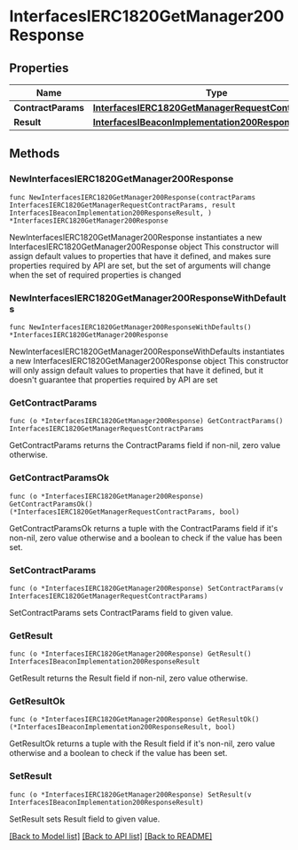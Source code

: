 # InterfacesIERC1820GetManager200Response

## Properties

Name | Type | Description | Notes
------------ | ------------- | ------------- | -------------
**ContractParams** | [**InterfacesIERC1820GetManagerRequestContractParams**](InterfacesIERC1820GetManagerRequestContractParams.md) |  | 
**Result** | [**InterfacesIBeaconImplementation200ResponseResult**](InterfacesIBeaconImplementation200ResponseResult.md) |  | 

## Methods

### NewInterfacesIERC1820GetManager200Response

`func NewInterfacesIERC1820GetManager200Response(contractParams InterfacesIERC1820GetManagerRequestContractParams, result InterfacesIBeaconImplementation200ResponseResult, ) *InterfacesIERC1820GetManager200Response`

NewInterfacesIERC1820GetManager200Response instantiates a new InterfacesIERC1820GetManager200Response object
This constructor will assign default values to properties that have it defined,
and makes sure properties required by API are set, but the set of arguments
will change when the set of required properties is changed

### NewInterfacesIERC1820GetManager200ResponseWithDefaults

`func NewInterfacesIERC1820GetManager200ResponseWithDefaults() *InterfacesIERC1820GetManager200Response`

NewInterfacesIERC1820GetManager200ResponseWithDefaults instantiates a new InterfacesIERC1820GetManager200Response object
This constructor will only assign default values to properties that have it defined,
but it doesn't guarantee that properties required by API are set

### GetContractParams

`func (o *InterfacesIERC1820GetManager200Response) GetContractParams() InterfacesIERC1820GetManagerRequestContractParams`

GetContractParams returns the ContractParams field if non-nil, zero value otherwise.

### GetContractParamsOk

`func (o *InterfacesIERC1820GetManager200Response) GetContractParamsOk() (*InterfacesIERC1820GetManagerRequestContractParams, bool)`

GetContractParamsOk returns a tuple with the ContractParams field if it's non-nil, zero value otherwise
and a boolean to check if the value has been set.

### SetContractParams

`func (o *InterfacesIERC1820GetManager200Response) SetContractParams(v InterfacesIERC1820GetManagerRequestContractParams)`

SetContractParams sets ContractParams field to given value.


### GetResult

`func (o *InterfacesIERC1820GetManager200Response) GetResult() InterfacesIBeaconImplementation200ResponseResult`

GetResult returns the Result field if non-nil, zero value otherwise.

### GetResultOk

`func (o *InterfacesIERC1820GetManager200Response) GetResultOk() (*InterfacesIBeaconImplementation200ResponseResult, bool)`

GetResultOk returns a tuple with the Result field if it's non-nil, zero value otherwise
and a boolean to check if the value has been set.

### SetResult

`func (o *InterfacesIERC1820GetManager200Response) SetResult(v InterfacesIBeaconImplementation200ResponseResult)`

SetResult sets Result field to given value.



[[Back to Model list]](../README.md#documentation-for-models) [[Back to API list]](../README.md#documentation-for-api-endpoints) [[Back to README]](../README.md)


